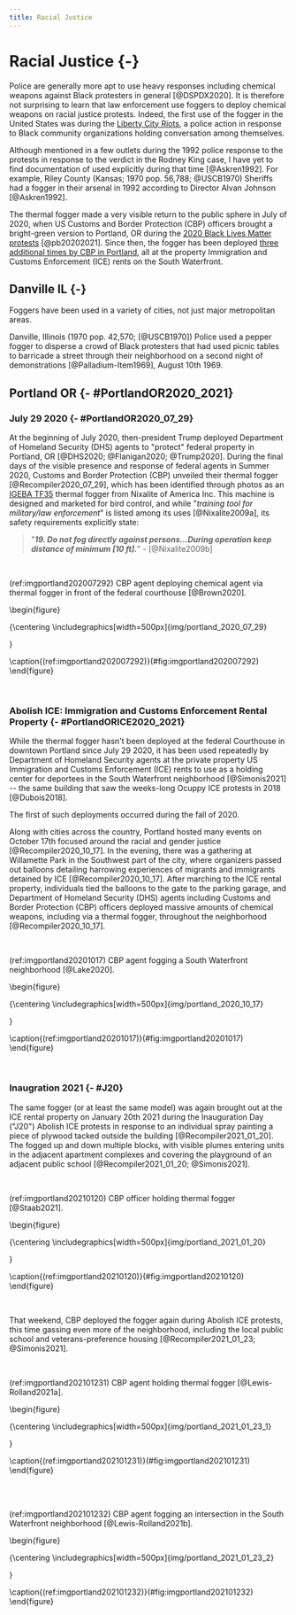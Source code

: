 ```yaml
---
title: Racial Justice
---
```


# Racial Justice {-}

Police are generally more apt to use heavy responses including chemical weapons against Black protesters in general [@DSPDX2020].
It is therefore not surprising to learn that law enforcement use foggers to deploy chemical weapons on racial justice protests.
Indeed, the first use of the fogger in the United States was during the [Liberty City Riots](#MiamiFL1968_08_08), a police action in response to Black community organizations holding conversation among themselves.

Although mentioned in a few outlets during the 1992 police response to the protests in response to the verdict in the Rodney King case, I have yet to find documentation of used explicitly during that time [@Askren1992].
For example, Riley County (Kansas; 1970 pop. 56,788; @USCB1970) Sheriffs had a fogger in their arsenal in 1992 according to Director Alvan Johnson [@Askren1992].


The thermal fogger made a very visible return to the public sphere in July of 2020, when US Customs and Border Protection (CBP) officers brought a bright-green version to Portland, OR during the [2020 Black Lives Matter protests](#PortlandOR2020_07_29) [@pb20202021].
Since then, the fogger has been deployed [three additional times by CBP in Portland](#PortlandORICE2020_2021), all at the property Immigration and Customs Enforcement (ICE) rents on the South Waterfront.

## Danville IL {-}

Foggers have been used in a variety of cities, not just major metropolitan areas. 

Danville, Illinois (1970 pop. 42,570; [@USCB1970]) Police used a pepper fogger to disperse a crowd of Black protesters that had used picnic tables to barricade a street through their neighborhood on a second night of demonstrations [@Palladium-Item1969], August 10th 1969.


## Portland OR {- #PortlandOR2020_2021}

### July 29 2020 {- #PortlandOR2020_07_29}

At the beginning of July 2020, then-president Trump deployed Department of Homeland Security (DHS) agents to "protect" federal property in Portland, OR [@DHS2020; @Flanigan2020; @Trump2020].
During the final days of the visible presence and response of federal agents in Summer 2020, Customs and Border Protection (CBP) unveiled their thermal fogger [@Recompiler2020_07_29], which has been identified through photos as an [IGEBA TF35](https://www.nixalite.com/product/igeba-tf-35) thermal fogger from Nixalite of America Inc.
This machine is designed and marketed for bird control, and while "_training tool for military/law enforcement_" is listed among its uses [@Nixalite2009a], its safety requirements explicitly state: 

> "_**19. Do not fog directly against persons...During operation keep distance of minimum [10 ft].**_"  - [@Nixalite2009b]

<br>

(ref:imgportland202007292) CBP agent deploying chemical agent via thermal fogger in front of the federal courthouse [@Brown2020].

\begin{figure}

{\centering \includegraphics[width=500px]{img/portland_2020_07_29} 

}

\caption{(ref:imgportland202007292)}(\#fig:imgportland202007292)
\end{figure}

<br>



### Abolish ICE: Immigration and Customs Enforcement Rental Property {- #PortlandORICE2020_2021}

While the thermal fogger hasn't been deployed at the federal Courthouse in downtown Portland since July 29 2020, it has been used repeatedly by Department of Homeland Security agents at the private property US Immigration and Customs Enforcement (ICE) rents to use as a holding center for deportees in the South Waterfront neighborhood [@Simonis2021] -- the same building that saw the weeks-long Ocuppy ICE protests in 2018 [@Dubois2018]. 

The first of such deployments occurred during the fall of 2020.

Along with cities across the country, Portland hosted many events on October 17th focused around the racial and gender justice [@Recompiler2020_10_17].
In the evening, there was a gathering at Willamette Park in the Southwest part of the city, where organizers passed out balloons detailing harrowing experiences of migrants and immigrants detained by ICE [@Recompiler2020_10_17].
After marching to the ICE rental property, individuals tied the balloons to the gate to the parking garage, and Department of Homeland Security (DHS) agents including Customs and Border Protection (CBP) officers deployed massive amounts of chemical weapons, including via a thermal fogger, throughout the neighborhood [@Recompiler2020_10_17].

<br>

(ref:imgportland20201017) CBP agent fogging a South Waterfront neighborhood [@Lake2020].

\begin{figure}

{\centering \includegraphics[width=500px]{img/portland_2020_10_17} 

}

\caption{(ref:imgportland20201017)}(\#fig:imgportland20201017)
\end{figure}
 
<br>

### Inaugration 2021 {- #J20}

The same fogger (or at least the same model) was again brought out at the ICE rental property on January 20th 2021 during the Inauguration Day ("J20") Abolish ICE protests in response to an individual spray painting a piece of plywood tacked outside the building [@Recompiler2021_01_20]. 
The fogged up and down multiple blocks, with visible plumes entering units in the adjacent apartment complexes and covering the playground of an adjacent public school [@Recompiler2021_01_20; @Simonis2021].

<br>

(ref:imgportland20210120) CBP officer holding thermal fogger [@Staab2021].

\begin{figure}

{\centering \includegraphics[width=500px]{img/portland_2021_01_20} 

}

\caption{(ref:imgportland20210120)}(\#fig:imgportland20210120)
\end{figure}
 
<br>

That weekend, CBP deployed the fogger again during Abolish ICE protests, this time gassing even more of the neighborhood, including the local public school and veterans-preference housing [@Recompiler2021_01_23; @Simonis2021].


<br>

(ref:imgportland202101231) CBP agent holding thermal fogger [@Lewis-Rolland2021a].

\begin{figure}

{\centering \includegraphics[width=500px]{img/portland_2021_01_23_1} 

}

\caption{(ref:imgportland202101231)}(\#fig:imgportland202101231)
\end{figure}

<br>



<br>

(ref:imgportland202101232) CBP agent fogging an intersection in the South Waterfront neighborhood [@Lewis-Rolland2021b].

\begin{figure}

{\centering \includegraphics[width=500px]{img/portland_2021_01_23_2} 

}

\caption{(ref:imgportland202101232)}(\#fig:imgportland202101232)
\end{figure}
  
<br>



